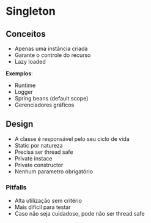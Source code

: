 # Singleton

## Conceitos

* Apenas uma instância criada
* Garante o controle do recurso
* Lazy loaded

**Exemplos**:
* Runtime
* Logger
* Spring beans (default scope)
* Gerenciadores gráficos

## Design

* A classe é responsável pelo seu ciclo de vida
* Static por natureza
* Precisa ser thread safe
* Private instace
* Private constructor
* Nenhum parametro obrigatório

### Pitfalls

* Alta utilização sem critério
* Mais dificil para testar
* Caso não seja cuidadoso, pode não ser thread safe
